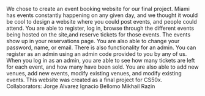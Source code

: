 We chose to create an event booking website for our final project. Miami has events constantly happening on any given day, and we thought it would be cool to design a website where you could post events, and people could attend. You are able to register, log in, browse through the different events being hosted on the site,and reserve tickets for those events.
The events show up in your reservations page. You are also able to change your password, name, or email. There is also functionality for an admin. You can register as an admin using an admin code provided to you by any of us. When you log in as an admin, you are able to see how many tickets are left for each event, and how many have been sold.
You are also able to add new venues, add new events, modify existing venues, and modify existing events.
This website was created as a final project for CS50x.
Collaborators:
Jorge Alvarez
Ignacio Bellomo
Mikhail Razin
